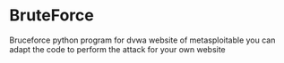 # BruteForce
Bruceforce python program for dvwa website of metasploitable
you can adapt the code to perform the attack for your own website

